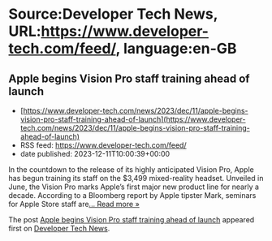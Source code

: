 # Source:Developer Tech News, URL:https://www.developer-tech.com/feed/, language:en-GB

## Apple begins Vision Pro staff training ahead of launch
 - [https://www.developer-tech.com/news/2023/dec/11/apple-begins-vision-pro-staff-training-ahead-of-launch](https://www.developer-tech.com/news/2023/dec/11/apple-begins-vision-pro-staff-training-ahead-of-launch)
 - RSS feed: https://www.developer-tech.com/feed/
 - date published: 2023-12-11T10:00:39+00:00

<p>In the countdown to the release of its highly anticipated Vision Pro, Apple has begun training its staff on the $3,499 mixed-reality headset. Unveiled in June, the Vision Pro marks Apple’s first major new product line for nearly a decade. According to a Bloomberg report by Apple tipster Mark, seminars for Apple Store staff are<a class="excerpt-read-more" href="https://www.developer-tech.com/news/2023/dec/11/apple-begins-vision-pro-staff-training-ahead-of-launch/" title="ReadApple begins Vision Pro staff training ahead of launch">... Read more &#187;</a></p>
<p>The post <a href="https://www.developer-tech.com/news/2023/dec/11/apple-begins-vision-pro-staff-training-ahead-of-launch/">Apple begins Vision Pro staff training ahead of launch</a> appeared first on <a href="https://www.developer-tech.com">Developer Tech News</a>.</p>

